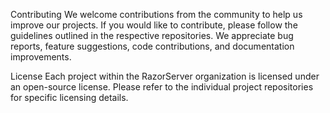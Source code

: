 Contributing
We welcome contributions from the community to help us improve our projects. If you would like to contribute, please follow the guidelines outlined in the respective repositories. We appreciate bug reports, feature suggestions, code contributions, and documentation improvements.

License
Each project within the RazorServer organization is licensed under an open-source license. Please refer to the individual project repositories for specific licensing details.

